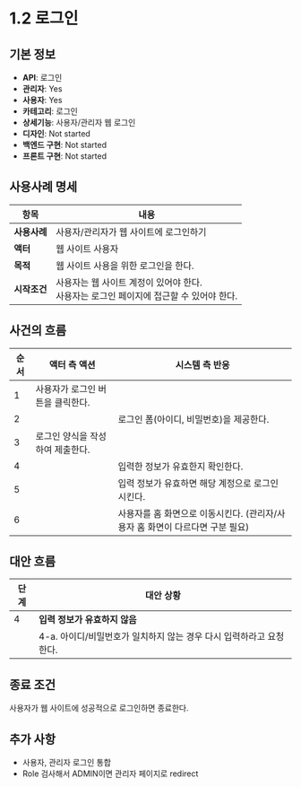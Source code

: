 # 1.2 로그인

## 기본 정보
- **API**: 로그인
- **관리자**: Yes
- **사용자**: Yes  
- **카테고리**: 로그인
- **상세기능**: 사용자/관리자 웹 로그인
- **디자인**: Not started
- **백엔드 구현**: Not started
- **프론트 구현**: Not started

## 사용사례 명세

| **항목** | **내용** |
|----------|----------|
| **사용사례** | 사용자/관리자가 웹 사이트에 로그인하기 |
| **액터** | 웹 사이트 사용자 |
| **목적** | 웹 사이트 사용을 위한 로그인을 한다. |
| **시작조건** | 사용자는 웹 사이트 계정이 있어야 한다.<br>사용자는 로그인 페이지에 접근할 수 있어야 한다. |

## 사건의 흐름

| **순서** | **액터 측 액션** | **시스템 측 반응** |
|----------|------------------|-------------------|
| 1 | 사용자가 로그인 버튼을 클릭한다. |  |
| 2 |  | 로그인 폼(아이디, 비밀번호)을 제공한다. |
| 3 | 로그인 양식을 작성하여 제출한다. |  |
| 4 |  | 입력한 정보가 유효한지 확인한다. |
| 5 |  | 입력 정보가 유효하면 해당 계정으로 로그인 시킨다. |
| 6 |  | 사용자를 홈 화면으로 이동시킨다. (관리자/사용자 홈 화면이 다르다면 구분 필요) |

## 대안 흐름

| **단계** | **대안 상황** |
|----------|---------------|
| 4 | **입력 정보가 유효하지 않음** |
|  | 4-a. 아이디/비밀번호가 일치하지 않는 경우 다시 입력하라고 요청한다. |

## 종료 조건
사용자가 웹 사이트에 성공적으로 로그인하면 종료한다.

## 추가 사항
- 사용자, 관리자 로그인 통합
- Role 검사해서 ADMIN이면 관리자 페이지로 redirect